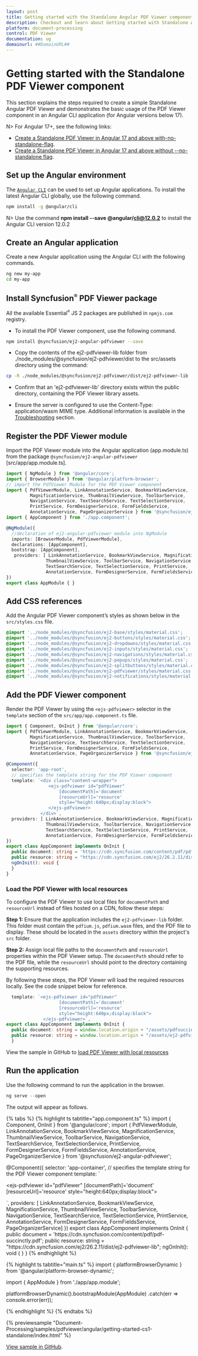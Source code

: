 ```yaml
---
layout: post
title: Getting started with the Standalone Angular PDF Viewer component | Syncfusion
description: Checkout and learn about Getting started with Standalone Angular PDF Viewer component of Syncfusion Essential JS 2 and more details.
platform: document-processing
control: PDF Viewer
documentation: ug
domainurl: ##DomainURL##
---
```


# Getting started with the Standalone PDF Viewer component

This section explains the steps required to create a simple Standalone Angular PDF Viewer and demonstrates the basic usage of the PDF Viewer component in an Angular CLI application (for Angular versions below 17).

N> For Angular 17+, see the following links:

* [Create a Standalone PDF Viewer in Angular 17 and above with-no-standalone-flag](./how-to/create-a-standalone-pdf-viewer-in-angular-17-and-above-with-no-standalone-flag).
* [Create a Standalone PDF Viewer in Angular 17 and above without --no-standalone flag](./how-to/create-a-standalone-pdf-viewer-in-angular-17-and-above-without-no-standalone-flag).

## Set up the Angular environment

The [`Angular CLI`](https://github.com/angular/angular-cli) can be used to set up Angular applications.
To install the latest Angular CLI globally, use the following command.

```bash
npm install -g @angular/cli
```

N> Use the command **npm install --save @angular/cli@12.0.2** to install the Angular CLI version 12.0.2

## Create an Angular application

Create a new Angular application using the Angular CLI with the following commands.

```bash
ng new my-app
cd my-app
```

## Install Syncfusion<sup style="font-size:70%">&reg;</sup> PDF Viewer package

All the available Essential<sup style="font-size:70%">&reg;</sup> JS 2 packages are published in `npmjs.com` registry.

* To install the PDF Viewer component, use the following command.

```bash
npm install @syncfusion/ej2-angular-pdfviewer --save
```

* Copy the contents of the ej2-pdfviewer-lib folder from ./node_modules/@syncfusion/ej2-pdfviewer/dist to the src/assets directory using the command:

```bash
cp -R ./node_modules/@syncfusion/ej2-pdfviewer/dist/ej2-pdfviewer-lib  src/assets/ej2-pdfviewer-lib
```

* Confirm that an 'ej2-pdfviewer-lib' directory exists within the public directory, containing the PDF Viewer library assets.

* Ensure the server is configured to use the Content-Type: application/wasm MIME type. Additional information is available in the [Troubleshooting](./troubleshooting/troubleshooting) section.

## Register the PDF Viewer module

Import the PDF Viewer module into the Angular application (app.module.ts) from the package `@syncfusion/ej2-angular-pdfviewer` [src/app/app.module.ts].

```typescript
import { NgModule } from '@angular/core';
import { BrowserModule } from '@angular/platform-browser';
// import the PdfViewer Module for the PDF Viewer component
import { PdfViewerModule, LinkAnnotationService, BookmarkViewService,
         MagnificationService, ThumbnailViewService, ToolbarService,
         NavigationService, TextSearchService, TextSelectionService,
         PrintService, FormDesignerService, FormFieldsService,
         AnnotationService, PageOrganizerService } from '@syncfusion/ej2-angular-pdfviewer';
import { AppComponent } from './app.component';

@NgModule({
  //declaration of ej2-angular-pdfviewer module into NgModule
  imports: [BrowserModule, PdfViewerModule],
  declarations: [AppComponent],
  bootstrap: [AppComponent],
   providers: [ LinkAnnotationService, BookmarkViewService, MagnificationService,
               ThumbnailViewService, ToolbarService, NavigationService,
               TextSearchService, TextSelectionService, PrintService,
               AnnotationService, FormDesignerService, FormFieldsService, PageOrganizerService]
})
export class AppModule { }
```

## Add CSS references

Add the Angular PDF Viewer component’s styles as shown below in the `src/styles.css` file.

```css
@import '../node_modules/@syncfusion/ej2-base/styles/material.css';
@import '../node_modules/@syncfusion/ej2-buttons/styles/material.css';
@import '../node_modules/@syncfusion/ej2-dropdowns/styles/material.css';
@import '../node_modules/@syncfusion/ej2-inputs/styles/material.css';
@import '../node_modules/@syncfusion/ej2-navigations/styles/material.css';
@import '../node_modules/@syncfusion/ej2-popups/styles/material.css';
@import '../node_modules/@syncfusion/ej2-splitbuttons/styles/material.css';
@import '../node_modules/@syncfusion/ej2-pdfviewer/styles/material.css';
@import '../node_modules/@syncfusion/ej2-notifications/styles/material.css';
```

## Add the PDF Viewer component

Render the PDF Viewer by using the `<ejs-pdfviewer>` selector in the `template` section of the `src/app/app.component.ts` file.

```typescript
import { Component, OnInit } from '@angular/core';
import { PdfViewerModule, LinkAnnotationService, BookmarkViewService,
         MagnificationService, ThumbnailViewService, ToolbarService,
         NavigationService, TextSearchService, TextSelectionService,
         PrintService, FormDesignerService, FormFieldsService,
         AnnotationService, PageOrganizerService } from '@syncfusion/ej2-angular-pdfviewer';

@Component({
  selector: 'app-root',
  // specifies the template string for the PDF Viewer component
  template: `<div class="content-wrapper">
                <ejs-pdfviewer id="pdfViewer"
                    [documentPath]='document'
                    [resourceUrl]='resource'
                    style="height:640px;display:block">
                </ejs-pdfviewer>
             </div>`,
  providers: [ LinkAnnotationService, BookmarkViewService, MagnificationService,
               ThumbnailViewService, ToolbarService, NavigationService,
               TextSearchService, TextSelectionService, PrintService,
               AnnotationService, FormDesignerService, FormFieldsService, PageOrganizerService]
})
export class AppComponent implements OnInit {
  public document: string = 'https://cdn.syncfusion.com/content/pdf/pdf-succinctly.pdf';
  public resource: string = "https://cdn.syncfusion.com/ej2/26.2.11/dist/ej2-pdfviewer-lib";
  ngOnInit(): void {
  }
}
```
### Load the PDF Viewer with local resources

To configure the PDF Viewer to use local files for `documentPath` and `resourceUrl` instead of files hosted on a CDN, follow these steps:

**Step 1:** Ensure that the application includes the `ej2-pdfviewer-lib` folder. This folder must contain the `pdfium.js`, `pdfium.wasm` files, and the PDF file to display. These should be located in the `assets` directory within the project's `src` folder.

**Step 2:** Assign local file paths to the `documentPath` and `resourceUrl` properties within the PDF Viewer setup. The `documentPath` should refer to the PDF file, while the `resourceUrl` should point to the directory containing the supporting resources.

By following these steps, the PDF Viewer will load the required resources locally. See the code snippet below for reference.

```typescript
  template: `<ejs-pdfviewer id="pdfViewer"
                    [documentPath]='document'
                    [resourceUrl]='resource'
                    style="height:640px;display:block">
              </ejs-pdfviewer>`,
export class AppComponent implements OnInit {
  public document: string = window.location.origin + "/assets/pdfsuccinctly.pdf";
  public resource: string = window.location.origin + "/assets/ej2-pdfviewer-lib";
  }
```

View the sample in GitHub to [load PDF Viewer with local resources](https://github.com/SyncfusionExamples/angular-pdf-viewer-examples/tree/master/How%20to/Refer%20resource%20url%20locally)

## Run the application

Use the following command to run the application in the browser.

```javascript
ng serve --open
```

The output will appear as follows.

{% tabs %}
{% highlight ts tabtitle="app.component.ts" %}
import { Component, OnInit } from '@angular/core';
import { PdfViewerModule, LinkAnnotationService, BookmarkViewService,
         MagnificationService, ThumbnailViewService, ToolbarService,
         NavigationService, TextSearchService, TextSelectionService,
         PrintService, FormDesignerService, FormFieldsService,
         AnnotationService, PageOrganizerService } from '@syncfusion/ej2-angular-pdfviewer';

@Component({
  selector: 'app-container',
  // specifies the template string for the PDF Viewer component
  template: `<div class="content-wrapper">
  <ejs-pdfviewer
    id="pdfViewer"
    [documentPath]='document'
    [resourceUrl]='resource'
    style="height:640px;display:block">
  </ejs-pdfviewer>
</div>`,
  providers: [ LinkAnnotationService, BookmarkViewService, MagnificationService,
               ThumbnailViewService, ToolbarService, NavigationService,
               TextSearchService, TextSelectionService, PrintService,
               AnnotationService, FormDesignerService, FormFieldsService, PageOrganizerService]
})
export class AppComponent implements OnInit {
    public document = 'https://cdn.syncfusion.com/content/pdf/pdf-succinctly.pdf';
    public resource: string = "https://cdn.syncfusion.com/ej2/26.2.11/dist/ej2-pdfviewer-lib";
    ngOnInit(): void {
    }
}
{% endhighlight %}

{% highlight ts tabtitle="main.ts" %}
import { platformBrowserDynamic } from '@angular/platform-browser-dynamic';

import { AppModule } from './app/app.module';


platformBrowserDynamic().bootstrapModule(AppModule)
  .catch(err => console.error(err));

{% endhighlight %}
{% endtabs %}

{% previewsample "Document-Processing/samples/pdfviewer/angular/getting-started-cs1-standalone/index.html" %}

[View sample in GitHub](https://github.com/SyncfusionExamples/angular-pdf-viewer-examples/tree/master/Getting%20started%20-%20Standalone).
